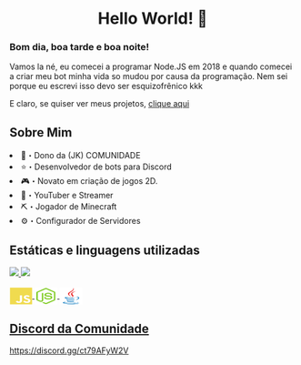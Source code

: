 <h1 align="center">Hello World! 👋</h1>

### Bom dia, boa tarde e boa noite!

Vamos la né, eu comecei a programar Node.JS em 2018 e quando comecei a criar meu bot minha vida so mudou por causa da programação. Nem sei porque eu escrevi isso devo ser esquizofrênico kkk

E claro, se quiser ver meus projetos, [clique aqui](https://github.com/aquelemesmo?tab=repositories)

## Sobre Mim

<li>👑・Dono da (JK) COMUNIDADE </li>
<li>⭐・Desenvolvedor de bots para Discord </li>
<li>🎮・Novato em criação de jogos 2D. </li>
<li>🎥・YouTuber e Streamer </li>
<li>⛏️・Jogador de Minecraft </li>
<li>⚙️・Configurador de Servidores </li>

## Estáticas e linguagens utilizadas

<div>
  <a href="https://github.com/aquelemesmo">
    <img height="150em" src="https://github-readme-stats.vercel.app/api?username=aquelemesmo&show_icons=true&theme=dark&include_all_commits=true&count_private=true"/>
    <img height="150em" src="https://github-readme-stats.vercel.app/api/top-langs/?username=aquelemesmo&layout=compact&langs_count=16&theme=dracula"/>
</div>
  
<div style="display: inline_block"><br>
  <img align="center" alt="JS" height="30" width="40" src="https://raw.githubusercontent.com/devicons/devicon/master/icons/javascript/javascript-plain.svg">
  <img align="center" alt="NodeJS" height="30" width="40" src="https://raw.githubusercontent.com/devicons/devicon/master/icons/nodejs/nodejs-plain.svg">
  <img align="center" alt="Java" height="30" width="40" src="https://raw.githubusercontent.com/devicons/devicon/master/icons/java/java-original.svg">
</div>
  
## Discord da Comunidade
  
https://discord.gg/ct79AFyW2V
